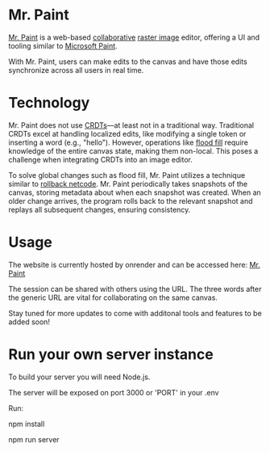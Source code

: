 # Mr. Paint  

[Mr. Paint](https://mrpaint.ink/) is a web-based [collaborative](https://en.wikipedia.org/wiki/Collaborative_editing) [raster image](https://en.wikipedia.org/wiki/Raster_graphics) editor, offering a UI and tooling similar to [Microsoft Paint](https://en.wikipedia.org/wiki/Microsoft_Paint).  

With Mr. Paint, users can make edits to the canvas and have those edits synchronize across all users in real time.  

# Technology  

Mr. Paint does not use [CRDTs](https://en.wikipedia.org/wiki/Conflict-free_replicated_data_type)—at least not in a traditional way. Traditional CRDTs excel at handling localized edits, like modifying a single token or inserting a word (e.g., "hello"). However, operations like [flood fill](https://en.wikipedia.org/wiki/Flood_fill) require knowledge of the entire canvas state, making them non-local. This poses a challenge when integrating CRDTs into an image editor.  

To solve global changes such as flood fill, Mr. Paint utilizes a technique similar to [rollback netcode](https://en.wikipedia.org/wiki/Rollback_netcode). Mr. Paint periodically takes snapshots of the canvas, storing metadata about when each snapshot was created. When an older change arrives, the program rolls back to the relevant snapshot and replays all subsequent changes, ensuring consistency.  

# Usage

The website is currently hosted by onrender and can be accessed here: [Mr. Paint](https://mrpaint.ink/)

The session can be shared with others using the URL. The three words after the generic URL are vital for collaborating on the same canvas. 

Stay tuned for more updates to come with additonal tools and features to be added soon!


# Run your own server instance
To build your server you will need Node.js. 

The server will be exposed on port 3000 or 'PORT' in your .env

Run:

npm install

npm run server
